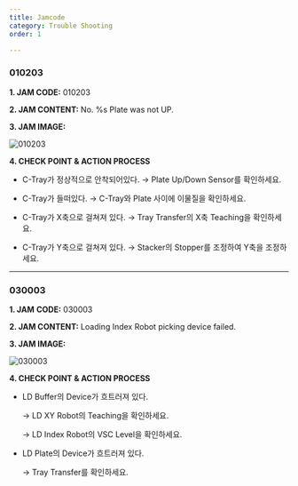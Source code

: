 ```yaml
---
title: Jamcode
category: Trouble Shooting
order: 1

---
```


### 010203



**1. JAM CODE:** 010203

**2. JAM CONTENT:** No. %s Plate was not UP.

**3. JAM IMAGE:**

![010203](https://user-images.githubusercontent.com/85915538/125031298-060fb480-e0bf-11eb-984c-86b0b600eef0.png)

**4. CHECK POINT & ACTION PROCESS**

- C-Tray가 정상적으로 안착되어있다.
  → Plate Up/Down Sensor를 확인하세요.

  

- C-Tray가 들떠있다.
  → C-Tray와 Plate 사이에 이물질을 확인하세요.

  

- C-Tray가 X축으로 걸쳐져 있다. 
  → Tray Transfer의 X축 Teaching을 확인하세요.

  

- C-Tray가 Y축으로 걸쳐져 있다.
  → Stacker의 Stopper를 조정하여 Y축을 조정하세요.
---
### 030003

**1. JAM** **CODE:** 030003

**2. JAM CONTENT:** Loading Index Robot picking device failed.

**3. JAM IMAGE:**

![030003](https://user-images.githubusercontent.com/85915538/125031285-0314c400-e0bf-11eb-904e-dd5172caaa41.png)

**4. CHECK POINT & ACTION PROCESS**



* LD Buffer의 Device가 흐트러져 있다.

  → LD XY Robot의 Teaching을 확인하세요.

  → LD Index Robot의 VSC Level을 확인하세요.

* LD Plate의 Device가 흐트러져 있다.

  → Tray Transfer를 확인하세요. 


